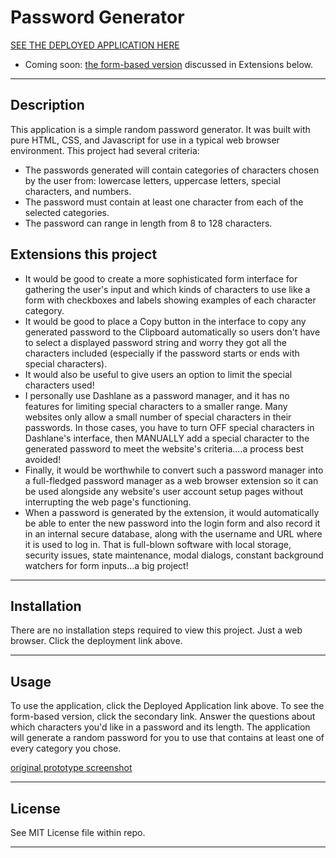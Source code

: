 # Password Generator

[SEE THE DEPLOYED APPLICATION HERE](https://dishdesigner.github.io/password-generator/)
* Coming soon: [the form-based version](https://dishdesigner.github.io/password-generator/index4form.html) discussed in Extensions below.

---

## Description
This application is a simple random password generator. It was built with pure HTML, CSS, and Javascript for use in a typical web browser environment. This project had several criteria:
* The passwords generated will contain categories of characters chosen by the user from: lowercase letters, uppercase letters, special characters, and numbers.
* The password must contain at least one character from each of the selected categories.
* The password can range in length from 8 to 128 characters.

## Extensions this project
* It would be good to create a more sophisticated form interface for gathering the user's input and which kinds of characters to use like a form with checkboxes and labels showing examples of each character category.
* It would be good to place a Copy button in the interface to copy any generated password to the Clipboard automatically so users don't have to select a displayed password string and worry they got all the characters included (especially if the password starts or ends with special characters).
* It would also be useful to give users an option to limit the special characters used!
* I personally use Dashlane as a password manager, and it has no features for limiting special characters to a smaller range. Many websites only allow a small number of special characters in their passwords. In those cases, you have to turn OFF special characters in Dashlane's interface, then MANUALLY add a special character to the generated password to meet the website's criteria....a process best avoided!
* Finally, it would be worthwhile to convert such a password manager into a full-fledged password manager as a web browser extension so it can be used alongside any website's user account setup pages without interrupting the web page's functioning.
* When a password is generated by the extension, it would automatically be able to enter the new password into the login form and also record it in an internal secure database, along with the username and URL where it is used to log in. That is full-blown software with local storage, security issues, state maintenance, modal dialogs, constant background watchers for form inputs...a big project!

---

## Installation

There are no installation steps required to view this project. Just a web browser. Click the deployment link above.

---

## Usage

To use the application, click the Deployed Application link above. To see the form-based version, click the secondary link. Answer the questions about which characters you'd like in a password and its length. The application will generate a random password for you to use that contains at least one of every category you chose.

[original prototype screenshot](https://dishdesigner.github.io/password-generator/assets/images/screenshot.png)

---

## License

See MIT License file within repo.

---